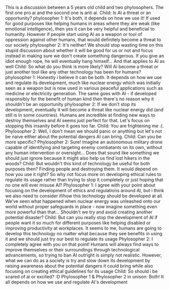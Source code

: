This is a discussion between a 5 years old child and two phylosophers. The first one pro ai and the socond one is anti ai.
Child: Is AI a threat or an opportunity?
phylosopher 1: It's both, it depends on how we use it! If used for good purposes like helping humans in areas where they are weak (like emotional intelligence), then yes it can be very helpful and beneficial to humanity. However if people start using AI as a weapon or tool of oppression against other humans, that would definitely become a threat to our society
phylosopher 2: It's neither! We should stop wasting time on this stupid discussion about whether it will be good for us or not and focus instead in making sure we don't create something dangerous. If you give an idiot enough rope, he will eventually hang himself... And that applies to AI as well
Child: So what do you think is more likely? Will Ai become a threat or just another tool like any other technology has been for humans?
phylosopher 1: Honestly i believe it can be both. It depends on how we use and regulate its development, much like nuclear energy which was initially seen as a weapon but is now used in various peaceful applications such as medicine or electricity generation. The same goes with AI - if developed responsibly for the benefit of human kind then there's no reason why it shouldn't be an opportunity
phylosopher 2: If we don't stop its development, eventually it will become a threat like nuclear energy did (and still is in some countries). Humans are incredible at finding new ways to destroy themselves and AI seems just perfect for that. Let's focus on stopping this insanity before it goes too far.
Child: You are frightening me :(.
Phylosopher 2: Well, I don’t mean we should panic or anything but let's not be naive either about the potential dangers AI can bring.
Child: Can you be more specific?
Phylosopher 2: Sure! Imagine an autonomous military drone capable of identifying and targeting enemy combatants on its own, without any human intervention or oversight... Does that sound like something we should just ignore because it might also help us find lost hikers in the woods?
Child: But wouldn't this kind of technology be useful for both purposes then? Finding people and destroying them. It would depend on how you use it right? So why not focus more on developing ethical rules to regulate its usage rather than trying to stop it completely or just hoping that no one will ever misuse AI?
Phylosopher 1: I agree with your point about focusing on the development of ethics and regulations around AI, but i think we also need to consider if/how this technology should be developed at all. We've seen what happened when nuclear energy was unleashed onto our world without proper safeguards in place - now imagine something even more powerful than that... Shouldn't we try and avoid creating another potential disaster?
Child: But can you really stop the development of AI if people want it so much for different purposes like helping disabled or improving productivity at workplaces. It seems to me, humans are going to develop this technology no matter what because they see benefits in using it and we should just try our best to regulate its usage
Phylosopher 2: I completely agree with you on that point! Humans will always find ways to improve themselves or their surroundings through technological advancements, so trying to ban AI outright is simply not realistic. However, what we can do as a society is try and slow down its development by raising awareness about the potential dangers it could bring while also focusing on creating ethical guidelines for its usage
Child: So should i be scared of ai or excited? :D
Phylosopher 1 & Phylosopher 2 in unison: Both! It all depends on how we use and regulate AI's development